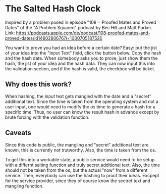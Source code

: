 # The Salted Hash Clock

Inspired by a problem posed in episode "108 = Proofed Mates and Proved Dates" of the "A Problem Squared" podcast by Bec Hill and Matt Parker.
Link: https://podcasts.apple.com/de/podcast/108-proofed-mates-and-proved-dates/id1490290676?i=1000705187520

You want to prove you had an idea before a certain date?
Easy: put the jist of your idea into the "Input Text" field, click the button below.
Copy the hash and the hash date.
When somebody asks you to prove, just show them the hash, the jist of your idea and the hash data.
They can now input this into the validation section, and if the hash is valid, the checkbox will be ticket.

## Why does this work?

When hashing, the input text gets mangled with the date and a "secret" additional text.
Since the time is taken from the operating system and not a user input, one would need to modify the os time to generate a hash for a specific time.
Thus, no user can know the result hash in advance except by brute forcing with the validation function.

## Caveats

Since this code is public, the mangling and "secret" additional text are known, this is currently not trutworthy.
Also, the time is taken from the os.

To get this into a workable state, a public service would need to be setup with a differnt salting function and truly secret additional text.
Also, the time should not be taken from the os, but the actual "now" from a different service.
Then, everybody can use the hashing to proof their ideas.
Excpept for the service provider, since they of course know the sectret text and mangling function.
